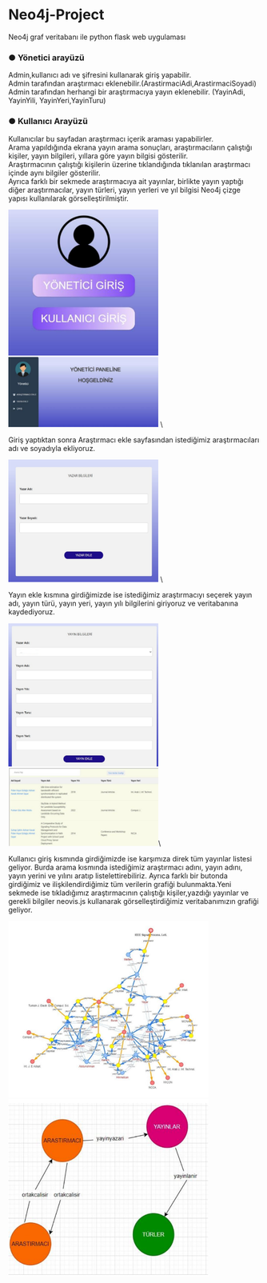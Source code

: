 # Neo4j-Project
 Neo4j graf veritabanı ile python flask web uygulaması
 
### ● Yönetici arayüzü
 Admin,kullanıcı adı ve şifresini kullanarak giriş yapabilir.\
 Admin tarafından araştırmacı eklenebilir.(ArastirmaciAdi,ArastirmaciSoyadi)\
 Admin tarafından herhangi bir araştırmacıya yayın eklenebilir. (YayinAdi, YayinYili, YayinYeri,YayinTuru)
 
  
### ● Kullanıcı Arayüzü
 Kullanıcılar bu sayfadan araştırmacı içerik araması yapabilirler.\
 Arama yapıldığında ekrana yayın arama sonuçları, araştırmacıların çalıştığı kişiler, yayın bilgileri, yıllara göre yayın bilgisi gösterilir.\
 Araştırmacının çalıştığı kişilerin üzerine tıklandığında tıklanılan araştırmacı içinde aynı bilgiler gösterilir.\
 Ayrıca farklı bir sekmede araştırmacıya ait yayınlar, birlikte yayın yaptığı diğer araştırmacılar, yayın türleri, yayın yerleri ve yıl bilgisi Neo4j çizge yapısı kullanılarak görselleştirilmiştir.
  
<img
  src="/images/1.png"
  alt="Alt text"
  title="Optional title"
  style="display: inline-block; margin: 0 auto;  width: 300px"> 
  <img
  src="/images/2.png"
  alt="Alt text"
  title="Optional title"
  style="display: inline-block; margin: 0 auto;  width: 300px"> \
  
   Giriş yaptıktan sonra Araştırmacı ekle sayfasından istediğimiz araştırmacıları adı ve soyadıyla ekliyoruz.
   
  <img
  src="/images/3.png"
  alt="Alt text"
  title="Optional title"
  style="display: inline-block; margin: 0 auto; width: 300px"> \
  
  Yayın ekle kısmına girdiğimizde ise istediğimiz araştırmacıyı seçerek yayın adı, yayın türü, yayın yeri, yayın yılı bilgilerini giriyoruz ve veritabanına kaydediyoruz.

  <img
  src="/images/4.png"
  alt="Alt text"
  title="Optional title"
  style="display: inline-block; margin: 0 auto; width: 300px">\
  <img
  src="/images/5.png"
  alt="Alt text"
  title="Optional title"
  style="display: inline-block; margin: 0 auto; width: 300px">\
  
   Kullanıcı giriş kısmında girdiğimizde ise karşımıza direk tüm yayınlar listesi geliyor. Burda arama kısmında istediğimiz araştırmacı adını, yayın adını, yayın yerini ve yılını aratıp listelettirebiliriz. Ayrıca farklı bir butonda girdiğimiz ve ilişkilendirdiğimiz tüm verilerin grafiği bulunmakta.Yeni sekmede ise tıkladığımız 
araştırmacının çalıştığı kişiler,yazdığı yayınlar ve gerekli bilgiler neovis.js kullanarak görselleştirdiğimiz veritabanımızın grafiği geliyor.

  <img
  src="/images/6.png"
  alt="Alt text"
  title="Optional title"
  style="display: inline-block; margin: 0 auto;  width: 400px">\
  <img
  src="/images/7.png"
  alt="Alt text"
  title="Optional title"
  style="display: inline-block; margin: 0 auto; width: 400px">
